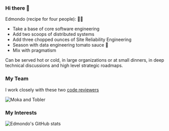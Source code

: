 
### Hi there 👋

Edmondo (recipe for four people): 🧑‍🍳
- Take a base of core software engineering
- Add two scoops of distributed systems 
- Add three chopped ounces of Site Reliability Engineering
- Season with data engineering tomato sauce  🍅
- Mix with pragmatism

 Can be served hot or cold, in large organizations or at small dinners, in deep technical discussions and high level strategic roadmaps.

### My Team
I work closely with these two [code reviewers](https://github.com/reviewdog/reviewdog)

![Moka and Tobler](moka_tobler.png)

### My Interests

![Edmondo's GitHub stats](https://github-readme-stats.vercel.app/api?username=edmondop&show_icons=true&theme=dracula)


